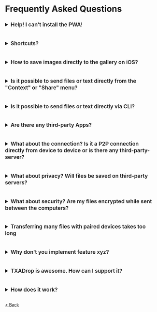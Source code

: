 # Frequently Asked Questions

<details>
<summary style="font-size:1.25em;margin-top: 24px; margin-bottom: 16px; font-weight: var(--base-text-weight-semibold, 600); line-height: 1.25;">
    Help! I can't install the PWA!
</summary>

<br>

Here is a good guide on how to install PWAs on different platforms: \
https://www.cdc.gov/niosh/mining/content/hearingloss/installPWA.html


**Chromium-based browser on Desktop (Chrome, Edge, Vivaldi, Brave, etc.)** \
Easily install TXADrop PWA on your desktop by clicking the install-button in the top-right corner while on [TXADrop.net](https://TXADrop.net).

<img width="400" src="pwa-install.png" alt="Example on how to install a pwa with Edge">

**Desktop Firefox** \
On Firefox, PWAs are installable via [this browser extensions](https://addons.mozilla.org/de/firefox/addon/pwas-for-firefox/)

**Android** \
PWAs are installable only by using Google Chrome or Samsung Browser:
1. Visit [TXADrop.net](https://TXADrop.net)
2. Click _Install_ on the installation pop-up or use the three-dot-menu and click on _Add to Home screen_
3. Click _Add_ on the pop-up

**iOS** \
PWAs are installable only by using Safari:
1. Visit [TXADrop.net](https://TXADrop.net)
2. Click on the share icon
3. Click _Add to Home Screen_
4. Click _Add_ in the top right corner

<br>

**Self-Hosted Instance?** \
To be able to install the PWA from a self-hosted instance, the connection needs to be [established through HTTPS](https://developer.mozilla.org/en-US/docs/Web/Progressive_web_apps/Installable_PWAs).
See [this host your own section](https://github.com/schlagmichdoch/TXADrop/blob/master/docs/host-your-own.md#testing-pwa-related-features) for more info.

<br>

</details>

<details>
<summary style="font-size:1.25em;margin-top: 24px; margin-bottom: 16px; font-weight: var(--base-text-weight-semibold, 600); line-height: 1.25;">
    Shortcuts?
</summary>

<br>

Available shortcuts:
- Send a message with `CTRL + ENTER`
- Close all "Send" and "Pair" dialogs by pressing `Esc`.
- Copy a received message to the clipboard with `CTRL/⌘ + C`.
- Accept file-transfer requests with `Enter` and decline with `Esc`.
<br>

</details>

<details>
<summary style="font-size:1.25em;margin-top: 24px; margin-bottom: 16px; font-weight: var(--base-text-weight-semibold, 600); line-height: 1.25;">
    How to save images directly to the gallery on iOS?
</summary>

<br>

~~Apparently, iOS does not allow images shared from a website to be saved to the gallery directly.~~
~~It simply does not offer that option for images shared from a website.~~

~~iOS Shortcuts saves the day:~~ \
I created a simple iOS shortcut that takes your photos and saves them to your gallery:
https://routinehub.co/shortcut/13988/

Update: \
Apparently, this was only a bug that is fixed in recent iOS version (https://github.com/WebKit/WebKit/pull/13111). \
If you use an older affected iOS version this might still be of use. \
Luckily, you can now simply use `Save Image`/`Save X Images` 🎉

<br>

</details>

<details>
<summary style="font-size:1.25em;margin-top: 24px; margin-bottom: 16px; font-weight: var(--base-text-weight-semibold, 600); line-height: 1.25;">
    Is it possible to send files or text directly from the "Context" or "Share" menu?
</summary>

<br>

Yes, it finally is.
* [Send files directly from the "Context" menu on Windows](/docs/how-to.md#send-files-directly-from-context-menu-on-windows)
* [Send directly from the "Share" menu on iOS](/docs/how-to.md#send-directly-from-share-menu-on-ios)
* [Send directly from the "Share" menu on Android](/docs/how-to.md#send-directly-from-share-menu-on-android)

<br>

</details>

<details>
<summary style="font-size:1.25em;margin-top: 24px; margin-bottom: 16px; font-weight: var(--base-text-weight-semibold, 600); line-height: 1.25;">
    Is it possible to send files or text directly via CLI?
</summary>

<br>

Yes.

* [Send directly from a command-line interface](/docs/how-to.md#send-directly-via-command-line-interface)

<br>

</details>

<details>
<summary style="font-size:1.25em;margin-top: 24px; margin-bottom: 16px; font-weight: var(--base-text-weight-semibold, 600); line-height: 1.25;">
    Are there any third-party Apps?
</summary>

<br>

These third-party apps are compatible with TXADrop:

1. [Snapdrop Android App](https://github.com/fm-sys/snapdrop-android)
2. [Snapdrop for Firefox (Addon)](https://github.com/ueen/SnapdropFirefoxAddon)
3. Feel free to make one :)

<br>

</details>

<details>
<summary style="font-size:1.25em;margin-top: 24px; margin-bottom: 16px; font-weight: var(--base-text-weight-semibold, 600); line-height: 1.25;">
    What about the connection? Is it a P2P connection directly from device to device or is there any third-party-server?
</summary>

<br>

It uses a WebRTC peer-to-peer connection.
WebRTC needs a signaling server that is only used to establish a connection.
The server is not involved in the file transfer.

If the devices are on the same network,
none of your files are ever sent to any server.

If your devices are paired and behind a NAT,
the TXADrop TURN Server is used to route your files and messages.
See the [Technical Documentation](technical-documentation.md#encryption-webrtc-stun-and-turn)
to learn more about STUN, TURN and WebRTC.

If you host your own instance
and want to support devices that do not support WebRTC,
you can [start the TXADrop instance with an activated WebSocket fallback](https://github.com/schlagmichdoch/TXADrop/blob/master/docs/host-your-own.md#websocket-fallback-for-vpn).

<br>

</details>

<details>
<summary style="font-size:1.25em;margin-top: 24px; margin-bottom: 16px; font-weight: var(--base-text-weight-semibold, 600); line-height: 1.25;">
    What about privacy? Will files be saved on third-party servers?
</summary>

<br>

Files are sent directly between peers.
TXADrop doesn't even use a database.
If curious, study [the signaling server](https://github.com/schlagmichdoch/TXADrop/blob/master/server/ws-server.js).
WebRTC encrypts the files in transit.

If the devices are on the same network,
none of your files are ever sent to any server.

If your devices are paired and behind a NAT,
the TXADrop TURN Server is used to route your files and messages.
See the [Technical Documentation](technical-documentation.md#encryption-webrtc-stun-and-turn)
to learn more about STUN, TURN and WebRTC.

<br>

</details>

<details>
<summary style="font-size:1.25em;margin-top: 24px; margin-bottom: 16px; font-weight: var(--base-text-weight-semibold, 600); line-height: 1.25;">
    What about security? Are my files encrypted while sent between the computers?
</summary>

<br>

Yes. Your files are sent using WebRTC, encrypting them in transit.
Still you have to trust the TXADrop server. To ensure the connection is secure and there is no [MITM](https://en.m.wikipedia.org/wiki/Man-in-the-middle_attack) there is a plan to make TXADrop
zero trust by encrypting the signaling and implementing a verification process. See [issue #180](https://github.com/schlagmichdoch/TXADrop/issues/180) to keep updated.

<br>

</details>

<details>
<summary style="font-size:1.25em;margin-top: 24px; margin-bottom: 16px; font-weight: var(--base-text-weight-semibold, 600); line-height: 1.25;">
    Transferring many files with paired devices takes too long
</summary>

<br>

Naturally, if traffic needs to be routed through the TURN server
because your devices are behind different NATs, transfer speed decreases.

You can open a hotspot on one of your devices to bridge the connection,
which omits the need of the TURN server.

- [How to open a hotspot on Windows](https://support.microsoft.com/en-us/windows/use-your-windows-pc-as-a-mobile-hotspot-c89b0fad-72d5-41e8-f7ea-406ad9036b85#WindowsVersion=Windows_11)
- [How to open a hotspot on macOS](https://support.apple.com/guide/mac-help/share-internet-connection-mac-network-users-mchlp1540/mac)
- [Library to open a hotspot on Linux](https://github.com/lakinduakash/linux-wifi-hotspot)

You can also use mobile hotspots on phones to do that. 
Then, all data should be sent directly between devices and not use your data plan.

<br>

</details>

<details>
<summary style="font-size:1.25em;margin-top: 24px; margin-bottom: 16px; font-weight: var(--base-text-weight-semibold, 600); line-height: 1.25;">
    Why don't you implement feature xyz?
</summary>

<br>

Snapdrop and TXADrop are a study in radical simplicity.
The user interface is insanely simple.
Features are chosen very carefully because complexity grows quadratically
since every feature potentially interferes with each other feature.
We focus very narrowly on a single use case: instant file transfer. 
Not facilitating optimal edge-cases means better flow for average users.
Don't be sad. We may decline your feature request for the sake of simplicity. 

Read *Insanely Simple: The Obsession that Drives Apple's Success*,
and/or *Thinking, Fast and Slow* to learn more.

<br>

</details>

<details>
<summary style="font-size:1.25em;margin-top: 24px; margin-bottom: 16px; font-weight: var(--base-text-weight-semibold, 600); line-height: 1.25;">
    TXADrop is awesome. How can I support it? 
</summary>

<br>

* [Buy me a coffee](https://www.buymeacoffee.com/TXADrop) to pay for the domain and the server, and support libre software.
* [File bugs, give feedback, submit suggestions](https://github.com/schlagmichdoch/TXADrop/issues)
* Share TXADrop on social media.
* Fix bugs and create a pull request.
* Do some security analysis and make suggestions.
* Participate in [active discussions](https://github.com/schlagmichdoch/TXADrop/discussions)

<br>

</details>

<details>
<summary style="font-size:1.25em;margin-top: 24px; margin-bottom: 16px; font-weight: var(--base-text-weight-semibold, 600); line-height: 1.25;">
    How does it work?
</summary>

<br>

[See here for info about the technical implementation](/docs/technical-documentation.md)

<br>

</details>

[< Back](/README.md)